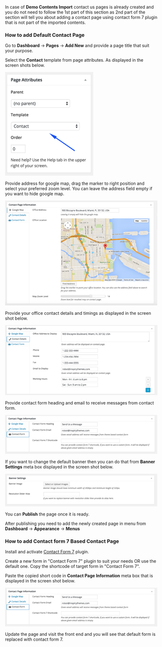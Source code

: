 In case of <strong>Demo Contents Import</strong> contact us pages is already created and you do not need to follow the 1st part of this section as 2nd part of the section will tell you about adding a contact page using contact form 7 plugin that is not part of the imported contents.

### How to add Default Contact Page

Go to <strong>Dashboard</strong> &rarr; <strong>Pages</strong> &rarr; <strong>Add New</strong> and provide a page title that suit your purpose.

Select the <strong>Contact</strong> template from page attributes. As displayed in the screen shots below.

![Real Places Theme](images/pages/13.png)

Provide address for google map, drag the marker to right position and select your preferred zoom level. You can leave the address field empty if you want to hide google map.

![Real Places Theme](images/pages/14.png)

Provide your office contact details and timings as displayed in the screen shot below.

![Real Places Theme](images/pages/15.png)

Provide contact form heading and email to receive messages from contact form.

![Real Places Theme](images/pages/16.png)

If you want to change the default banner then you can do that from <strong>Banner Settings</strong> meta box displayed in the screen shot below.

![Real Places Theme](images/pages/6.png)

You can <strong>Publish</strong> the page once it is ready.

After publishing you need to add the newly created page in menu from <strong>Dashboard</strong> &rarr; <strong>Appearance</strong> &rarr; <strong>Menus </strong>

### How to add Contact form 7 Based Contact Page

Install and activate <a target="_blank" href="https://wordpress.org/plugins/contact-form-7/">Contact Form 7</a> plugin.

Create a new form in "Contact Form 7" plugin to suit your needs OR use the default one. Copy the shortcode of target form in "Contact Form 7".

Paste the copied short code in <strong>Contact Page Information</strong> meta box that is displayed in the screen shot below.

![Real Places Theme](images/pages/16.png)

Update the page and visit the front end and you will see that default form is replaced with contact form 7.